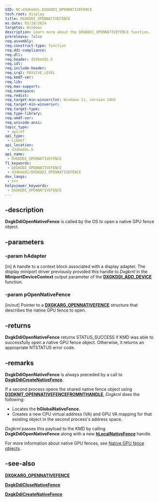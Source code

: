 ```yaml
---
UID: NC:d3dkmddi.DXGKDDI_OPENNATIVEFENCE
tech.root: display
title: DXGKDDI_OPENNATIVEFENCE
ms.date: 03/28/2024
targetos: Windows
description: Learn more about the DXGKDDI_OPENNATIVEFENCE function.
prerelease: false
req.assembly: 
req.construct-type: function
req.ddi-compliance: 
req.dll: 
req.header: d3dkmddi.h
req.idl: 
req.include-header: 
req.irql: PASSIVE_LEVEL
req.kmdf-ver: 
req.lib: 
req.max-support: 
req.namespace: 
req.redist: 
req.target-min-winverclnt: Windows 11, version 24H2
req.target-min-winversvr: 
req.target-type: 
req.type-library: 
req.umdf-ver: 
req.unicode-ansi: 
topic_type:
 - apiref
api_type:
 - LibDef
api_location:
 - d3dkmddi.h
api_name:
 - DXGKDDI_OPENNATIVEFENCE
f1_keywords:
 - DXGKDDI_OPENNATIVEFENCE
 - d3dkmddi/DXGKDDI_OPENNATIVEFENCE
dev_langs:
 - c++
helpviewer_keywords:
 - DXGKDDI_OPENNATIVEFENCE
---
```


## -description

**DxgkDdiOpenNativeFence** is called by the OS to open a native GPU fence object.

## -parameters

### -param hAdapter

[in] A handle to a context block associated with a display adapter. The display miniport driver previously provided this handle to *Dxgkrnl* in the **MiniportDeviceContext** output parameter of the [**DXGKDDI_ADD_DEVICE**](../dispmprt/nc-dispmprt-dxgkddi_add_device.md) function.

### -param pOpenNativeFence

[in/out] Pointer to a [**DXGKARG_OPENNATIVEFENCE**](ns-d3dkmddi-dxgkarg_opennativefence.md) structure that describes the native GPU fence to open.

## -returns

**DxgkDdiOpenNativeFence** returns STATUS_SUCCESS if KMD was able to successfully open a native GPU fence object. Otherwise, it returns an appropriate NTSTATUS error code.

## -remarks

 **DxgkDdiOpenNativeFence** is always preceded by a call to [**DxgkDdiCreateNativeFence**](nc-d3dkmddi-dxgkddi_createnativefence.md).

If a second process opens the shared native fence object using [**D3DKMT_OPENNATIVEFENCEFROMNTHANDLE**](../d3dkmthk/nf-d3dkmthk-d3dkmtopennativefencefromnthandle.md), *Dxgkrnl* does the following:

* Locates the **hGlobalNativeFence**.
* Creates a new CPU virtual address (VA) and GPU VA mapping for that existing object in the second process's address space.

*Dxgkrnl* passes this payload to the KMD by calling **DxgkDdiOpenNativeFence** along with a new [**hLocalNativeFence**](ns-d3dkmddi-dxgkarg_opennativefence.md) handle.

For more information about native GPU fences, see [Native GPU fence objects](/windows-hardware/drivers/display/native-gpu-fence-objects).

## -see-also

[**DXGKARG_OPENNATIVEFENCE**](ns-d3dkmddi-dxgkarg_opennativefence.md)

[**DxgkDdiCloseNativeFence**](nc-d3dkmddi-dxgkddi_closenativefence.md)

[**DxgkDdiCreateNativeFence**](nc-d3dkmddi-dxgkddi_createnativefence.md)
